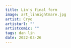 ```yaml
---
title: Lin's final form
image: art_linnightmare.jpg
artist: Cryo
artisturl: ""
artistcomic: ""
tags: dan lin
date: 2022-03-26
---
```

